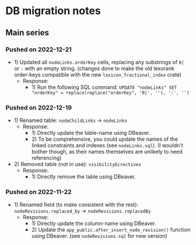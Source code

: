 # DB migration notes

## Main series

### Pushed on 2022-12-21

* 1\) Updated all `nodeLinks.orderKey` cells, replacing any substrings of `0|` or `:` with an empty string. (changes done to make the old lexorank order-keys compatible with the new `lexicon_fractional_index` crate)
	* Response:
		* 1\) Run the following SQL command: `UPDATE "nodeLinks" SET "orderKey" = replace(replace("orderKey", '0|', ''), ':', '')`

### Pushed on 2022-12-19

* 1\) Renamed table: `nodeChildLinks` -> `nodeLinks`
	* Response:
		* 1\) Directly update the table-name using DBeaver.
		* 2\) To be comprehensive, you could update the names of the linked constraints and indexes (see `nodeLinks.sql`). (I wouldn't bother though, as their names themselves are unlikely to need referencing)
* 2\) Removed table (not in use): `visibilityDirectives`
	* Response:
		* 1\) Directly remove the table using DBeaver.

### Pushed on 2022-11-22

* 1\) Renamed field (to make consistent with the rest): `nodeRevisions.replaced_by` -> `nodeRevisions.replacedBy`
	* Response:
		* 1\) Directly update the column-name using DBeaver.
		* 2\) Update the `app_public.after_insert_node_revision()` function using DBeaver. (see `nodeRevisions.sql` for new version)